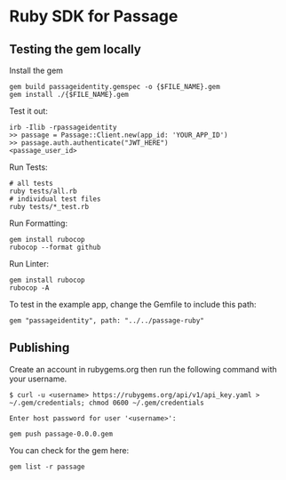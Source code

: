 # Ruby SDK for Passage

## Testing the gem locally

Install the gem

```
gem build passageidentity.gemspec -o {$FILE_NAME}.gem
gem install ./{$FILE_NAME}.gem
```

Test it out:

```
irb -Ilib -rpassageidentity
>> passage = Passage::Client.new(app_id: 'YOUR_APP_ID')
>> passage.auth.authenticate("JWT_HERE")
<passage_user_id>
```

Run Tests:

```
# all tests
ruby tests/all.rb
# individual test files
ruby tests/*_test.rb
```

Run Formatting:

```
gem install rubocop
rubocop --format github
```

Run Linter:

```
gem install rubocop
rubocop -A
```

To test in the example app, change the Gemfile to include this path:

```
gem "passageidentity", path: "../../passage-ruby"
```

## Publishing

Create an account in rubygems.org then run the following command with your username.

```
$ curl -u <username> https://rubygems.org/api/v1/api_key.yaml >
~/.gem/credentials; chmod 0600 ~/.gem/credentials

Enter host password for user '<username>':
```

```
gem push passage-0.0.0.gem
```

You can check for the gem here:

```
gem list -r passage
```
